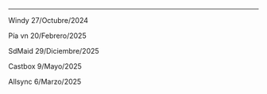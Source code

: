 ---
Windy 27/Octubre/2024

Pía vn 20/Febrero/2025

SdMaid 29/Diciembre/2025

Castbox 9/Mayo/2025

Allsync 6/Marzo/2025















